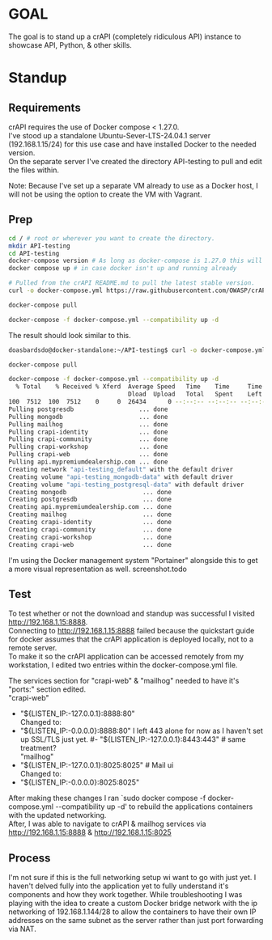 # GOAL
The goal is to stand up a crAPI (completely ridiculous API) instance to showcase API, Python, & other skills.  

# Standup  
## Requirements  
crAPI requires the use of Docker compose < 1.27.0.  
I've stood up a standalone Ubuntu-Sever-LTS-24.04.1 server (192.168.1.15/24) for this use case and have installed Docker to the needed version.  
On the separate server I've created the directory API-testing to pull and edit the files within.  

Note: Because I've set up a separate VM already to use as a Docker host, I will not be using the option to create the VM with Vagrant.  
## Prep
```Bash 
cd / # root or wherever you want to create the directory.
mkdir API-testing
cd API-testing
docker-compose version # As long as docker-compose is 1.27.0 this will work.
docker compose up # in case docker isn't up and running already
```
```Bash
# Pulled from the crAPI README.md to pull the latest stable version.
curl -o docker-compose.yml https://raw.githubusercontent.com/OWASP/crAPI/main/deploy/docker/docker-compose.yml

docker-compose pull

docker-compose -f docker-compose.yml --compatibility up -d
```
The result should look similar to this.  
```Bash
doasbardsdo@docker-standalone:~/API-testing$ curl -o docker-compose.yml https://raw.githubusercontent.com/OWASP/crAPI/main/deploy/docker/docker-compose.yml

docker-compose pull

docker-compose -f docker-compose.yml --compatibility up -d
  % Total    % Received % Xferd  Average Speed   Time    Time     Time  Current
                                 Dload  Upload   Total   Spent    Left  Speed
100  7512  100  7512    0     0  26434      0 --:--:-- --:--:-- --:--:-- 26357
Pulling postgresdb                  ... done
Pulling mongodb                     ... done
Pulling mailhog                     ... done
Pulling crapi-identity              ... done
Pulling crapi-community             ... done
Pulling crapi-workshop              ... done
Pulling crapi-web                   ... done
Pulling api.mypremiumdealership.com ... done
Creating network "api-testing_default" with the default driver
Creating volume "api-testing_mongodb-data" with default driver
Creating volume "api-testing_postgresql-data" with default driver
Creating mongodb                     ... done
Creating postgresdb                  ... done
Creating api.mypremiumdealership.com ... done
Creating mailhog                     ... done
Creating crapi-identity              ... done
Creating crapi-community             ... done
Creating crapi-workshop              ... done
Creating crapi-web                   ... done
```
I'm using the Docker management system "Portainer" alongside this to get a more visual representation as well. 
screenshot.todo

## Test
To test whether or not the download and standup was successful I visited http://192.168.1.15:8888.  
Connecting to http://192.168.1.15:8888 failed because the quickstart guide for docker assumes that the crAPI application is deployed locally, not to a remote server.  
To make it so the crAPI application can be accessed remotely from my workstation, I edited two entries within the docker-compose.yml file.  

The services section for "crapi-web" & "mailhog" needed to have it's "ports:" section edited.  
"crapi-web"  
- "${LISTEN_IP:-127.0.0.1}:8888:80"  
Changed to:  
- "${LISTEN_IP:-0.0.0.0}:8888:80"  
I left 443 alone for now as I haven't set up SSL/TLS just yet.  
#- "${LISTEN_IP:-127.0.0.1}:8443:443" # same treatment?  
"mailhog"  
- "${LISTEN_IP:-127.0.0.1}:8025:8025" # Mail ui  
Changed to:  
- "${LISTEN_IP:-0.0.0.0}:8025:8025"  

After making these changes I ran
`sudo docker compose -f docker-compose.yml --compatibility up -d'
to rebuild the applications containers with the updated networking.  
After, I was able to navigate to crAPI & mailhog services via http://192.168.1.15:8888 & http://192.168.1.15:8025  

## Process
I'm not sure if this is the full networking setup wi want to go with just yet. I haven't delved fully into the application yet to fully understand it's components and how they work together. 
While troubleshooting I was playing with the idea to create a custom Docker bridge network with the ip networking of 192.168.1.144/28 to allow the containers to have their own IP addresses on the same subnet
as the server rather than just port forwarding via NAT.  


 

